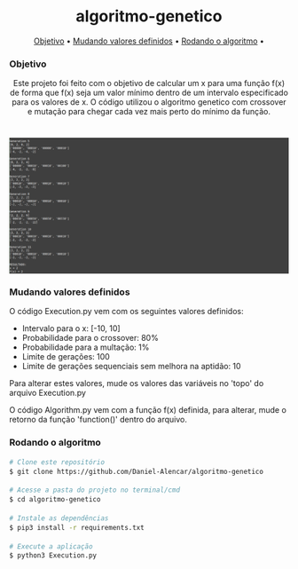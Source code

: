 
<h1 align="center">
  algoritmo-genetico
</h1>

<p align="center">
 <a href="#objetivo">Objetivo</a> •
 <a href="#mudando-valores-definidos">Mudando valores definidos</a> • 
 <a href="#rodando-o-algoritmo">Rodando o algoritmo</a> • 
</p>

### Objetivo

<p align="center"> Este projeto foi feito com o objetivo de calcular um x para uma função f(x) de forma que f(x) seja um valor mínimo dentro de um intervalo especificado para os valores de x. O código utilizou o algoritmo genetico com crossover e mutação para chegar cada vez mais perto do mínimo da função.</p>

<p align="center">
  <h1 style="display: flex; flex-wrap: wrap;">
    <img alt="Execution" title="#Execution" src="./assets/execution.png" />
  </h1>
</p>

### Mudando valores definidos

O código Execution.py vem com os seguintes valores definidos:

- Intervalo para o x: [-10, 10]
- Probabilidade para o crossover: 80%
- Probabilidade para a multação: 1%
- Limite de gerações: 100
- Limite de gerações sequenciais sem melhora na aptidão: 10

Para alterar estes valores, mude os valores das variáveis no 'topo' do arquivo Execution.py

O código Algorithm.py vem com a função f(x) definida, para alterar, mude o retorno da função 'function()' dentro do arquivo.

### Rodando o algoritmo

```bash
# Clone este repositório
$ git clone https://github.com/Daniel-Alencar/algoritmo-genetico

# Acesse a pasta do projeto no terminal/cmd
$ cd algoritmo-genetico

# Instale as dependências
$ pip3 install -r requirements.txt

# Execute a aplicação
$ python3 Execution.py
```
